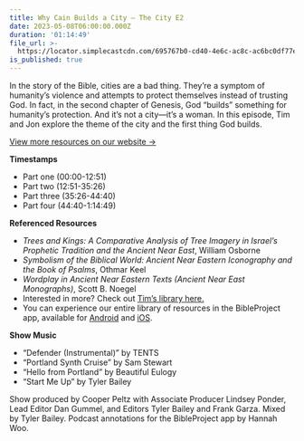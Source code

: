 ```yaml
---
title: Why Cain Builds a City – The City E2
date: 2023-05-08T06:00:00.000Z
duration: '01:14:49'
file_url: >-
  https://locator.simplecastcdn.com/695767b0-cd40-4e6c-ac8c-ac6bc0df77ee/4581437a-7583-44de-85a0-809fc1d7342f.mp3?aid=rss_feed&feed=3NVmUWZO
is_published: true
---
```


In the story of the Bible, cities are a bad thing. They’re a symptom of humanity’s violence and attempts to protect themselves instead of trusting God. In fact, in the second chapter of Genesis, God “builds” something for humanity’s protection. And it’s not a city—it’s a woman. In this episode, Tim and Jon explore the theme of the city and the first thing God builds.

[View more resources on our website →](http://bibleproject.com)

**Timestamps** 
- Part one (00:00-12:51)
- Part two (12:51-35:26)
- Part three (35:26-44:40)
- Part four (44:40-1:14:49)

**Referenced Resources**
- *Trees and Kings: A Comparative Analysis of Tree Imagery in Israel’s Prophetic Tradition and the Ancient Near East*, William Osborne
- *Symbolism of the Biblical World: Ancient Near Eastern Iconography and the Book of Psalms*, Othmar Keel
- *Wordplay in Ancient Near Eastern Texts (Ancient Near East Monographs)*, Scott B. Noegel
- Interested in more? Check out [Tim’s library here.](https://bibleproject.com/tim-mackie/)
- You can experience our entire library of resources in the BibleProject app, available for [Android](https://play.google.com/store/apps/details?id=com.bibleproject) and [iOS](https://apps.apple.com/us/app/bibleproject/id1523687027).

**Show Music**
- “Defender (Instrumental)” by TENTS
- “Portland Synth Cruise” by Sam Stewart
- “Hello from Portland” by Beautiful Eulogy
- “Start Me Up” by Tyler Bailey

Show produced by Cooper Peltz with Associate Producer Lindsey Ponder, Lead Editor Dan Gummel, and Editors Tyler Bailey and Frank Garza. Mixed by Tyler Bailey. Podcast annotations for the BibleProject app by Hannah Woo.